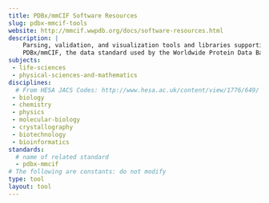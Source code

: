 ```yaml
---
title: PDBx/mmCIF Software Resources
slug: pdbx-mmcif-tools
website: http://mmcif.wwpdb.org/docs/software-resources.html
description: |
    Parsing, validation, and visualization tools and libraries supporting 
    PDBx/mmCIF, the data standard used by the Worldwide Protein Data Bank.
subjects:
 - life-sciences
 - physical-sciences-and-mathematics
disciplines:
  # From HESA JACS Codes: http://www.hesa.ac.uk/content/view/1776/649/
 - biology
 - chemistry
 - physics
 - molecular-biology
 - crystallography
 - biotechnology
 - bioinformatics
standards:
  # name of related standard 
  - pdbx-mmcif
# The following are constants: do not modify
type: tool
layout: tool
---
```

